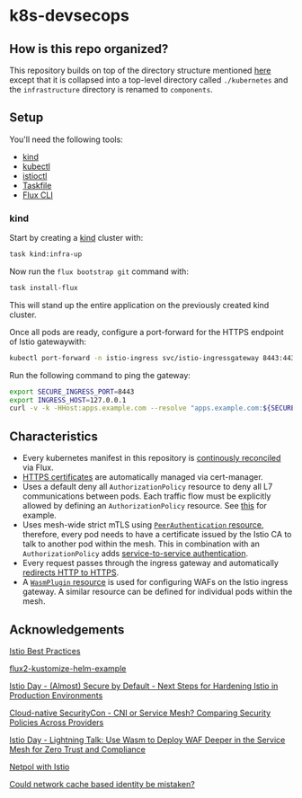# k8s-devsecops

## How is this repo organized?
This repository builds on top of the directory structure mentioned [here](https://github.com/fluxcd/flux2-kustomize-helm-example/tree/main?tab=readme-ov-file#repository-structure) except that it is collapsed into a top-level directory called `./kubernetes` and the `infrastructure` directory is renamed to `components`.

## Setup

You'll need the following tools:
- [kind](https://kind.sigs.k8s.io/)
- [kubectl](https://kubernetes.io/docs/tasks/tools/#kubectl)
- [istioctl](https://istio.io/latest/docs/ops/diagnostic-tools/istioctl/)
- [Taskfile](https://taskfile.dev/)
- [Flux CLI](https://fluxcd.io/flux/cmd/)

### kind

Start by creating a [kind](https://kind.sigs.k8s.io/docs/user/quick-start#installation) cluster with:

```sh
task kind:infra-up
```

Now run the `flux bootstrap git` command with:

```sh
task install-flux
```

This will stand up the entire application on the previously created kind cluster.

Once all pods are ready, configure a port-forward for the HTTPS endpoint of Istio gatewaywith:

```sh
kubectl port-forward -n istio-ingress svc/istio-ingressgateway 8443:443
```

Run the following command to ping the gateway:

```sh
export SECURE_INGRESS_PORT=8443
export INGRESS_HOST=127.0.0.1
curl -v -k -HHost:apps.example.com --resolve "apps.example.com:${SECURE_INGRESS_PORT}:$INGRESS_HOST" "https://apps.example.com:${SECURE_INGRESS_PORT}/"
```

## Characteristics

- Every kubernetes manifest in this repository is [continously reconciled](https://github.com/vedantthapa/k8s-devsecops/blob/main/kubernetes/clusters/kind/flux-system/gotk-sync.yaml) via Flux.
- [HTTPS certificates](https://github.com/vedantthapa/k8s-devsecops/blob/main/kubernetes/components/configs/certificate.yaml) are automatically managed via cert-manager.
- Uses a default deny all `AuthorizationPolicy` resource to deny all L7 communications between pods. Each traffic flow must be explicitly allowed by defining an `AuthorizationPolicy` resource. See [this](https://github.com/vedantthapa/k8s-devsecops/blob/main/kubernetes/apps/kind/allow-ingress-to-nginx.yaml) for example.
- Uses mesh-wide strict mTLS using [`PeerAuthentication` resource](https://github.com/vedantthapa/k8s-devsecops/blob/main/kubernetes/components/configs/strict-mtls.yaml), therefore, every pod needs to have a certificate issued by the Istio CA to talk to another pod within the mesh. This in combination with an `AuthorizationPolicy` adds [service-to-service authentication](https://github.com/vedantthapa/k8s-devsecops/blob/main/kubernetes/apps/kind/allow-ingress-to-nginx.yaml).
- Every request passes through the ingress gateway and automatically [redirects HTTP to HTTPS](https://github.com/vedantthapa/k8s-devsecops/blob/main/kubernetes/components/configs/gateway.yaml#L16-L17).
- A [`WasmPlugin` resource](https://github.com/vedantthapa/k8s-devsecops/blob/main/kubernetes/components/configs/waf.yaml) is used for configuring WAFs on the Istio ingress gateway. A similar resource can be defined for individual pods within the mesh.

## Acknowledgements
[Istio Best Practices](https://istio.io/latest/docs/ops/best-practices/security/)

[flux2-kustomize-helm-example](https://github.com/fluxcd/flux2-kustomize-helm-example)

[Istio Day - (Almost) Secure by Default - Next Steps for Hardening Istio in Production Environments](https://www.youtube.com/watch?v=C4hADTuyGYc)

[Cloud-native SecurityCon - CNI or Service Mesh? Comparing Security Policies Across Providers](https://www.youtube.com/watch?v=L5UifNZCKhA&t)

[Istio Day - Lightning Talk: Use Wasm to Deploy WAF Deeper in the Service Mesh for Zero Trust and Compliance](https://www.youtube.com/watch?v=FPxAvjghJ3E)

[Netpol with Istio](https://istio.io/v1.10/blog/2017/0.1-using-network-policy/)

[Could network cache based identity be mistaken?](https://www.solo.io/blog/could-network-cache-based-identity-be-mistaken/)
